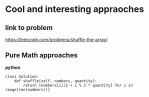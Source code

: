 # Cool and interesting appraoches

## link to problem

https://leetcode.com/problems/shuffle-the-array/

## Pure Math approaches

**python**
```
class Solution:
    def shuffle(self, numbers, quantity):
        return [numbers[i//2 + i % 2 * quantity] for i in range(len(numbers))]

```
